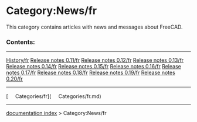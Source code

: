 # Category:News/fr
This category contains articles with news and messages about FreeCAD.

### Contents:

  ----------------------------------------------------------- ----------------------------------------------------------- -----------------------------------------------------------
  [History/fr](History/fr.md)                         [Release notes 0.11/fr](Release_notes_0.11/fr.md)   [Release notes 0.12/fr](Release_notes_0.12/fr.md)
  [Release notes 0.13/fr](Release_notes_0.13/fr.md)   [Release notes 0.14/fr](Release_notes_0.14/fr.md)   [Release notes 0.15/fr](Release_notes_0.15/fr.md)
  [Release notes 0.16/fr](Release_notes_0.16/fr.md)   [Release notes 0.17/fr](Release_notes_0.17/fr.md)   [Release notes 0.18/fr](Release_notes_0.18/fr.md)
  [Release notes 0.19/fr](Release_notes_0.19/fr.md)   [Release notes 0.20/fr](Release_notes_0.20/fr.md)   
  ----------------------------------------------------------- ----------------------------------------------------------- -----------------------------------------------------------

[<img src="images/Property.png" style="width:16px"> Categories/fr](<img src="images/Property.png" style="width:16px"> Categories/fr.md)

---
[documentation index](../README.md) > Category:News/fr
